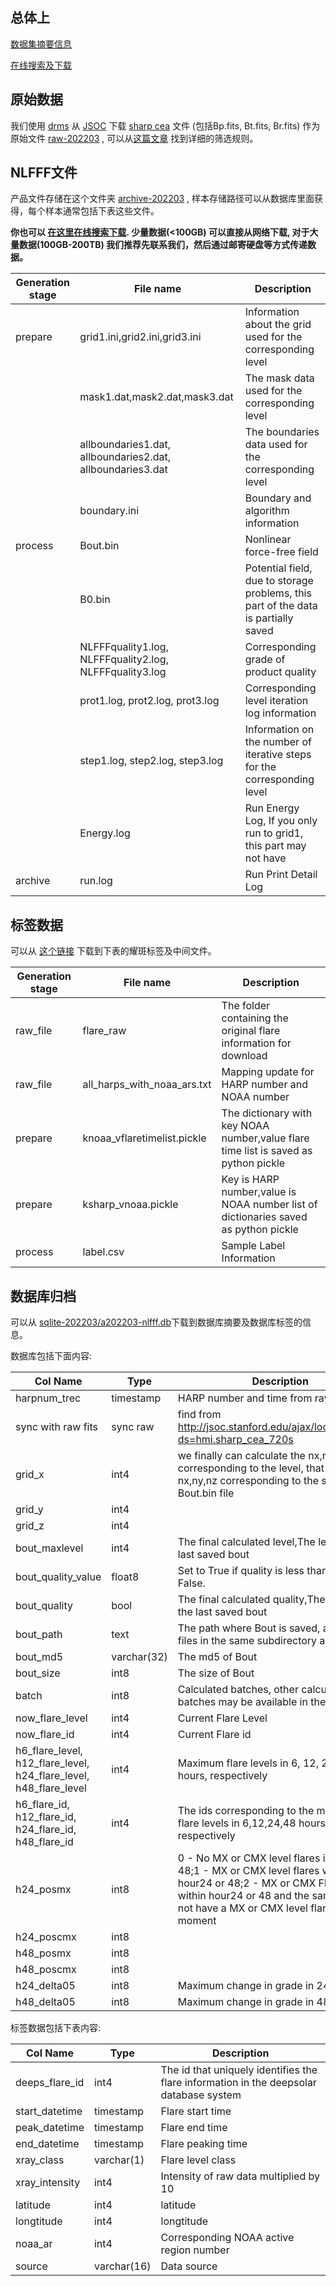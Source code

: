 



## 总体上


[数据集摘要信息](https://doi.org/10.6084/m9.figshare.c.6214666)

[在线搜索及下载](http://database.deepsolar.space:18080/dbs/nlfff/)


## 原始数据

我们使用 [drms](https://github.com/mbobra/SHARPs) 从 [JSOC](http://jsoc.stanford.edu) 下载 [sharp cea](http://jsoc.stanford.edu/doc/data/hmi/sharp/sharp.htm) 文件 (包括Bp.fits, Bt.fits, Br.fits) 作为原始文件  [raw-202203](https://figshare.com/articles/dataset/NLFFF_Dataset_Information/21760598?backTo=/collections/Archive_Information_of_Three-Dimensional_Solar_Magnetic_Fields_Dataset/6214666) , 可以从[这篇文章](https://todo.com) 找到详细的筛选规则。


## NLFFF文件

产品文件存储在这个文件夹 [archive-202203](https://figshare.com/articles/dataset/NLFFF_Dataset_Information/21760598?backTo=/collections/Archive_Information_of_Three-Dimensional_Solar_Magnetic_Fields_Dataset/6214666) , 样本存储路径可以从数据库里面获得，每个样本通常包括下表这些文件。


**你也可以 [在这里在线搜索下载](http://database.deepsolar.space:18080/dbs/nlfff/). 少量数据(<100GB) 可以直接从网络下载, 对于大量数据(100GB-200TB) 我们推荐先联系我们，然后通过邮寄硬盘等方式传递数据。**

| Generation stage | File name                                                  | Description                                                  |
| ---------------- | ---------------------------------------------------------- | ------------------------------------------------------------ |
| prepare          | grid1.ini,grid2.ini,grid3.ini                              | Information about the grid used for the corresponding level  |
|                  | mask1.dat,mask2.dat,mask3.dat                              | The mask data used for the corresponding level               |
|                  | allboundaries1.dat, allboundaries2.dat, allboundaries3.dat | The boundaries data used for the corresponding level         |
|                  | boundary.ini                                               | Boundary and algorithm information                           |
| process          | Bout.bin                                                   | Nonlinear force-free field                                   |
|                  | B0.bin                                                     | Potential field, due to storage problems, this part of the data is partially saved |
|                  | NLFFFquality1.log, NLFFFquality2.log, NLFFFquality3.log    | Corresponding grade of product quality                       |
|                  | prot1.log, prot2.log, prot3.log                            | Corresponding level iteration log information                |
|                  | step1.log, step2.log, step3.log                            | Information on the number of iterative steps for the corresponding level |
|                  | Energy.log                                                 | Run Energy Log, If you only run to grid1, this part may not have |
| archive          | run.log                                                    | Run Print Detail Log                                         |



## 标签数据

可以从 [这个链接](https://figshare.com/articles/dataset/NLFFF_Dataset_Flare_Label/21760637?backTo=/collections/Archive_Information_of_Three-Dimensional_Solar_Magnetic_Fields_Dataset/6214666) 下载到下表的耀斑标签及中间文件。

| Generation stage | File name                                                    | Description                                                  |
| ---------------- | ------------------------------------------------------------ | ------------------------------------------------------------ |
| raw_file         | flare_raw | The folder containing the original flare information for download |
| raw_file         | all_harps_with_noaa_ars.txt | Mapping update for HARP number and NOAA number               |
| prepare          | knoaa_vflaretimelist.pickle | The dictionary with key NOAA number,value flare time list is saved as python pickle |
| prepare          | ksharp_vnoaa.pickle | Key is HARP number,value is NOAA number list of dictionaries saved as python pickle |
| process          | label.csv | Sample Label Information                                     |



## 数据库归档

可以从 [sqlite-202203/a202203-nlfff.db](https://figshare.com/articles/dataset/NLFFF_Dataset_and_Flare_Label_Database_Archive/21760658?backTo=/collections/Archive_Information_of_Three-Dimensional_Solar_Magnetic_Fields_Dataset/6214666)下载到数据库摘要及数据库标签的信息。

数据库包括下面内容:

| Col Name                                                     | Type        | Description                                                  |
| ------------------------------------------------------------ | ----------- | ------------------------------------------------------------ |
| harpnum_trec                                                 | timestamp   | HARP number and time from raw fits name                      |
| sync with raw fits                                           | sync raw    | find from http://jsoc.stanford.edu/ajax/lookdata.html?ds=hmi.sharp_cea_720s |
| grid_x                                                       | int4        | we finally can calculate the nx,ny,nz corresponding to the level, that is, the nx,ny,nz corresponding to the saved Bout.bin file |
| grid_y                                                       | int4        |                                                              |
| grid_z                                                       | int4        |                                                              |
| bout_maxlevel                                                | int4        | The final calculated level,The level of the last saved bout  |
| bout_quality_value                                           | float8      | Set to True if quality is less than 30, else False.          |
| bout_quality                                                 | bool        | The final calculated quality,The quality of the last saved bout |
| bout_path                                                    | text        | The path where Bout is saved, and other files in the same subdirectory as Bout |
| bout_md5                                                     | varchar(32) | The md5 of Bout                                              |
| bout_size                                                    | int8        | The size of Bout                                             |
| batch                                                        | int8        | Calculated batches, other calculated batches may be available in the future |
| now_flare_level                                              | int4        | Current Flare Level                                          |
| now_flare_id                                                 | int4        | Current Flare id                                             |
| h6_flare_level, h12_flare_level, h24_flare_level, h48_flare_level | int4        | Maximum flare levels in 6, 12, 24 and 48 hours, respectively |
| h6_flare_id, h12_flare_id, h24_flare_id, h48_flare_id        | int4        | The ids corresponding to the maximum flare levels in 6,12,24,48 hours, respectively |
| h24_posmx                                                    | int8        | 0 - No MX or CMX level flares in hour24 or 48;1 - MX or CMX level flares within hour24 or 48;2 - MX or CMX Flares occur within hour24 or 48 and the sample does not have a MX or CMX level flare at that moment |
| h24_poscmx                                                   | int8        |                                                              |
| h48_posmx                                                    | int8        |                                                              |
| h48_poscmx                                                   | int8        |                                                              |
| h24_delta05                                                  | int8        | Maximum change in grade in 24 hours                          |
| h48_delta05                                                  | int8        | Maximum change in grade in 48 hours                          |

标签数据包括下表内容:

| Col Name       | Type        | Description                                                  |
| -------------- | ----------- | ------------------------------------------------------------ |
| deeps_flare_id | int4        | The id that uniquely identifies the flare information in the deepsolar database system |
| start_datetime | timestamp   | Flare start time                                             |
| peak_datetime  | timestamp   | Flare end time                                               |
| end_datetime   | timestamp   | Flare peaking time                                           |
| xray_class     | varchar(1)  | Flare level class                                            |
| xray_intensity | int4        | Intensity of raw data multiplied by 10                       |
| latitude       | int4        | latitude                                                     |
| longtitude     | int4        | longtitude                                                   |
| noaa_ar        | int4        | Corresponding NOAA active region number                      |
| source         | varchar(16) | Data source                                                  |





